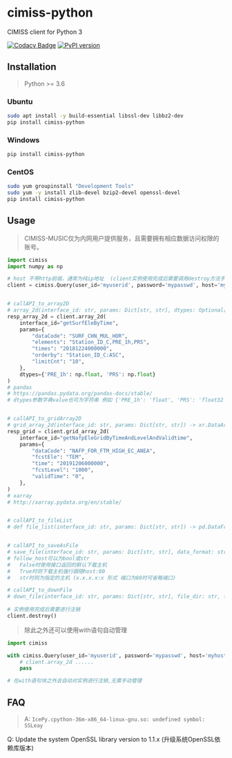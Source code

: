 # cimiss-python
 CIMISS client for Python 3

[![Codacy Badge](https://api.codacy.com/project/badge/Grade/6a61a8a78cb349cdad8f85ba0b2be846)](https://www.codacy.com/manual/So0ni/cimiss-python?utm_source=github.com&amp;utm_medium=referral&amp;utm_content=So0ni/cimiss-python&amp;utm_campaign=Badge_Grade)
[![PyPI version](https://badge.fury.io/py/cimiss-python.svg)](https://badge.fury.io/py/cimiss-python)

## Installation

> Python >= 3.6

### Ubuntu

```bash
sudo apt install -y build-essential libssl-dev libbz2-dev
pip install cimiss-python
```

### Windows

```bash
pip install cimiss-python
```

### CentOS

```bash
sudo yum groupinstall "Development Tools"
sudo yum -y install zlib-devel bzip2-devel openssl-devel
pip install cimiss-python
```

## Usage

> CIMISS-MUSIC仅为内网用户提供服务，且需要拥有相应数据访问权限的账号。

```python
import cimiss
import numpy as np

# host 不带http前缀，通常为纯ip地址  (client实例使用完成后需要调用destroy方法手动注销，或者使用下面的with语句自动管理)
client = cimiss.Query(user_id='myuserid', password='mypasswd', host='myhost')


# callAPI_to_array2D
# array_2d(interface_id: str, params: Dict[str, str], dtypes: Optional[Dict[str, Union[str, np.dtype]]]) -> pd.DataFrame
resp_array_2d = client.array_2d(
    interface_id="getSurfEleByTime",
    params={
        "dataCode": "SURF_CHN_MUL_HOR",
        "elements": "Station_ID_C,PRE_1h,PRS",
        "times": "20181224000000",
        "orderby": "Station_ID_C:ASC",
        "limitCnt": "10",
    },
    dtypes={'PRE_1h': np.float, 'PRS': np.float}
)
# pandas
# https://pandas.pydata.org/pandas-docs/stable/
# dtypes参数字典value也可为字符串 例如 {'PRE_1h': 'float', 'PRS': 'float32'}


# callAPI_to_gridArray2D
# grid_array_2d(interface_id: str, params: Dict[str, str]) -> xr.DataArray
resp_grid = client.grid_array_2d(
    interface_id="getNafpEleGridByTimeAndLevelAndValidtime",
    params={
        "dataCode": "NAFP_FOR_FTM_HIGH_EC_ANEA",
        "fcstEle": "TEM",
        "time": "20191206000000",
        "fcstLevel": "1000",
        "validTime": "0",
    },
)
# xarray
# http://xarray.pydata.org/en/stable/


# callAPI_to_fileList
# def file_list(interface_id: str, params: Dict[str, str]) -> pd.DataFrame


# callAPI_to_saveAsFile
# save_file(interface_id: str, params: Dict[str, str], data_format: str, file_name: str, follow_host: Union[bool, str] = False) -> str
# follow_host可以为bool或str
#   False时使用接口返回的默认下载主机
#   True时则下载主机强行跟随host:80
#   str时则为指定的主机 (x.x.x.x:x 形式 端口为80时可省略端口)

# callAPI_to_downFile
# down_file(interface_id: str, params: Dict[str, str], file_dir: str, follow_host: Union[bool, str] = False) -> List[str]#
 
# 实例使用完成后需要进行注销
client.destroy()
```

> 除此之外还可以使用with语句自动管理

```python
import cimiss

with cimiss.Query(user_id='myuserid', password='mypasswd', host='myhost') as client:
    # client.array_2d ......
    pass

# 在with语句块之外会自动对实例进行注销,无需手动管理
```

## FAQ

> A: `IcePy.cpython-36m-x86_64-linux-gnu.so: undefined symbol: SSLeay`

Q: Update the system OpenSSL library version to 1.1.x (升级系统OpenSSL依赖库版本)
